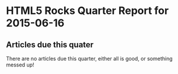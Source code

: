 HTML5 Rocks Quarter Report for 2015-06-16
=========================================

Articles due this quater
------------------------

There are no articles due this quarter, either all is good, or something messed up!

